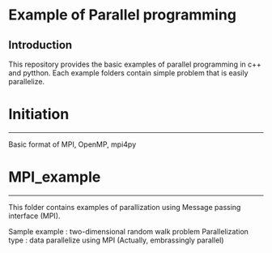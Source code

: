 Example of Parallel programming
===================


Introduction
-------------------

This repository provides the basic examples of parallel programming in c++ and pytthon. Each example folders contain simple problem that is easily parallelize. 

# Initiation
- - -
Basic format of MPI, OpenMP, mpi4py

# MPI_example
- - -
This folder contains examples of parallization using Message passing interface (MPI). 

Sample example : two-dimensional random walk problem
Parallelization type : data parallelize using MPI (Actually, embrassingly parallel)

